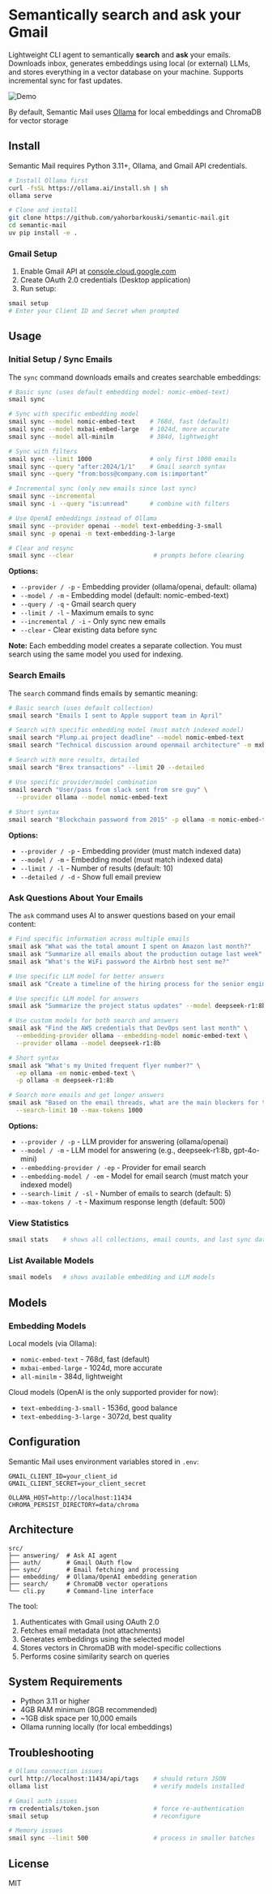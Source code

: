 # Semantically search and ask your Gmail

Lightweight CLI agent to semantically **search** and **ask** your emails. Downloads inbox, generates embeddings using local (or external) LLMs, and stores everything in a vector database on your machine. Supports incremental sync for fast updates.

![Demo](assets/demo.gif)


By default, Semantic Mail uses [Ollama](https://github.com/ollama/ollama) for local embeddings and ChromaDB for vector storage

## Install

Semantic Mail requires Python 3.11+, Ollama, and Gmail API credentials.

```bash
# Install Ollama first
curl -fsSL https://ollama.ai/install.sh | sh
ollama serve

# Clone and install
git clone https://github.com/yahorbarkouski/semantic-mail.git
cd semantic-mail
uv pip install -e .
```

### Gmail Setup

1. Enable Gmail API at [console.cloud.google.com](https://console.cloud.google.com/)
2. Create OAuth 2.0 credentials (Desktop application)
3. Run setup:

```bash
smail setup
# Enter your Client ID and Secret when prompted
```

## Usage

### Initial Setup / Sync Emails

The `sync` command downloads emails and creates searchable embeddings:

```bash
# Basic sync (uses default embedding model: nomic-embed-text)
smail sync

# Sync with specific embedding model
smail sync --model nomic-embed-text    # 768d, fast (default)
smail sync --model mxbai-embed-large   # 1024d, more accurate
smail sync --model all-minilm          # 384d, lightweight

# Sync with filters
smail sync --limit 1000                # only first 1000 emails
smail sync --query "after:2024/1/1"    # Gmail search syntax
smail sync --query "from:boss@company.com is:important"

# Incremental sync (only new emails since last sync)
smail sync --incremental
smail sync -i --query "is:unread"      # combine with filters

# Use OpenAI embeddings instead of Ollama
smail sync --provider openai --model text-embedding-3-small
smail sync -p openai -m text-embedding-3-large

# Clear and resync
smail sync --clear                      # prompts before clearing
```

**Options:**
- `--provider / -p` - Embedding provider (ollama/openai, default: ollama)
- `--model / -m` - Embedding model (default: nomic-embed-text)
- `--query / -q` - Gmail search query
- `--limit / -l` - Maximum emails to sync
- `--incremental / -i` - Only sync new emails
- `--clear` - Clear existing data before sync

**Note:** Each embedding model creates a separate collection. You must search using the same model you used for indexing.

### Search Emails

The `search` command finds emails by semantic meaning:

```bash
# Basic search (uses default collection)
smail search "Emails I sent to Apple support team in April"

# Search with specific embedding model (must match indexed model)
smail search "Plump.ai project deadline" --model nomic-embed-text
smail search "Technical discussion around openmail architecture" -m mxbai-embed-large

# Search with more results, detailed
smail search "Brex transactions" --limit 20 --detailed

# Use specific provider/model combination
smail search "User/pass from slack sent from sre guy" \
  --provider ollama --model nomic-embed-text
  
# Short syntax
smail search "Blockchain password from 2015" -p ollama -m nomic-embed-text
```

**Options:**
- `--provider / -p` - Embedding provider (must match indexed data)
- `--model / -m` - Embedding model (must match indexed data)
- `--limit / -l` - Number of results (default: 10)
- `--detailed / -d` - Show full email preview

### Ask Questions About Your Emails

The `ask` command uses AI to answer questions based on your email content:

```bash
# Find specific information across multiple emails
smail ask "What was the total amount I spent on Amazon last month?"
smail ask "Summarize all emails about the production outage last week"
smail ask "What's the WiFi password the Airbnb host sent me?"

# Use specific LLM model for better answers
smail ask "Create a timeline of the hiring process for the senior engineer position" --model deepseek-r1:8b

# Use specific LLM model for answers
smail ask "Summarize the project status updates" --model deepseek-r1:8b

# Use custom models for both search and answers
smail ask "Find the AWS credentials that DevOps sent last month" \
  --embedding-provider ollama --embedding-model nomic-embed-text \
  --provider ollama --model deepseek-r1:8b

# Short syntax
smail ask "What's my United frequent flyer number?" \
  -ep ollama -em nomic-embed-text \
  -p ollama -m deepseek-r1:8b

# Search more emails and get longer answers
smail ask "Based on the email threads, what are the main blockers for the Q4 launch?" \
  --search-limit 10 --max-tokens 1000
```

**Options:**
- `--provider / -p` - LLM provider for answering (ollama/openai)
- `--model / -m` - LLM model for answering (e.g., deepseek-r1:8b, gpt-4o-mini)
- `--embedding-provider / -ep` - Provider for email search
- `--embedding-model / -em` - Model for email search (must match your indexed model)
- `--search-limit / -sl` - Number of emails to search (default: 5)
- `--max-tokens / -t` - Maximum response length (default: 500)

### View Statistics

```bash
smail stats    # shows all collections, email counts, and last sync dates
```

### List Available Models

```bash
smail models   # shows available embedding and LLM models
```

## Models

### Embedding Models

Local models (via Ollama):
- `nomic-embed-text` - 768d, fast (default)
- `mxbai-embed-large` - 1024d, more accurate
- `all-minilm` - 384d, lightweight

Cloud models (OpenAI is the only supported provider for now):
- `text-embedding-3-small` - 1536d, good balance
- `text-embedding-3-large` - 3072d, best quality

## Configuration

Semantic Mail uses environment variables stored in `.env`:

```env
GMAIL_CLIENT_ID=your_client_id
GMAIL_CLIENT_SECRET=your_client_secret

OLLAMA_HOST=http://localhost:11434
CHROMA_PERSIST_DIRECTORY=data/chroma
```

## Architecture

```
src/
├── answering/  # Ask AI agent
├── auth/       # Gmail OAuth flow
├── sync/       # Email fetching and processing
├── embedding/  # Ollama/OpenAI embedding generation
├── search/     # ChromaDB vector operations
└── cli.py      # Command-line interface
```

The tool:
1. Authenticates with Gmail using OAuth 2.0
2. Fetches email metadata (not attachments)
3. Generates embeddings using the selected model
4. Stores vectors in ChromaDB with model-specific collections
5. Performs cosine similarity search on queries

## System Requirements

- Python 3.11 or higher
- 4GB RAM minimum (8GB recommended)
- ~1GB disk space per 10,000 emails
- Ollama running locally (for local embeddings)

## Troubleshooting

```bash
# Ollama connection issues
curl http://localhost:11434/api/tags    # should return JSON
ollama list                             # verify models installed

# Gmail auth issues
rm credentials/token.json               # force re-authentication
smail setup                             # reconfigure

# Memory issues  
smail sync --limit 500                  # process in smaller batches
```

## License

MIT
